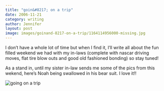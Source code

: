 ```yaml
---
title: "goin&#8217; on a trip"
date: 2006-11-21
category: writing
author: Jennifer
layout: post
image: images/goinand-8217-on-a-trip/1164114956000-missing.jpg
---
```


I don&#8217;t have a whole lot of time but when I find it, I&#8217;ll write all about the fun filled weekend we had with my in-laws (complete with nascar driving moves, flat tire blow outs and good old fashioned bonding) so stay tuned!

As a stand in, until my sister in-law sends me some of the pics from this wekend, here&#8217;s Noah being swallowed in his bear suit. I love it!!

![going on a trip](/te2006/assets/images/goinand-8217-on-a-trip/1164114956000-missing.jpg)
